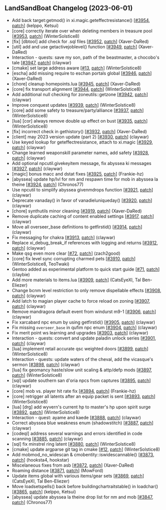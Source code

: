 ## LandSandBoat Changelog (2023-06-01)
- Add back target:getmod() in xi.magic.geteffectresistance() [[#3954](https://github.com/LandSandBoat/server/pull/3954), [patch](https://github.com/LandSandBoat/server/pull/3954.patch)] (kelppo, Ketsui)
- [core] correctly iterate over when deleting members in treasure pool [[#3953](https://github.com/LandSandBoat/server/pull/3953), [patch](https://github.com/LandSandBoat/server/pull/3953.patch)] (WinterSolstice8)
- [fix] [dbtool] add check for .sql files [[#3952](https://github.com/LandSandBoat/server/pull/3952), [patch](https://github.com/LandSandBoat/server/pull/3952.patch)] (Xaver-DaRed)
- [util] add and use getactivejoblevel() function [[#3949](https://github.com/LandSandBoat/server/pull/3949), [patch](https://github.com/LandSandBoat/server/pull/3949.patch)] (Xaver-DaRed)
- Interaction - quests: save my son, path of the beastmaster, a chocobo's tale [[#3947](https://github.com/LandSandBoat/server/pull/3947), [patch](https://github.com/LandSandBoat/server/pull/3947.patch)] (claywar)
- [cmake] set large address aware [[#13](https://github.com/LandSandBoat/xiloader/pull/13), [patch](https://github.com/LandSandBoat/xiloader/pull/13.patch)] (WinterSolstice8)
- [escha] add missing require to eschan portals global [[#3946](https://github.com/LandSandBoat/server/pull/3946), [patch](https://github.com/LandSandBoat/server/pull/3946.patch)] (Xaver-DaRed)
- [chore] cleanup homepoints.lua [[#3945](https://github.com/LandSandBoat/server/pull/3945), [patch](https://github.com/LandSandBoat/server/pull/3945.patch)] (Xaver-DaRed)
- [core] fix transport alignment [[#3944](https://github.com/LandSandBoat/server/pull/3944), [patch](https://github.com/LandSandBoat/server/pull/3944.patch)] (WinterSolstice8)
- Add additional null checking for zoneutils::getzone [[#3942](https://github.com/LandSandBoat/server/pull/3942), [patch](https://github.com/LandSandBoat/server/pull/3942.patch)] (claywar)
- Improve conquest updates [[#3939](https://github.com/LandSandBoat/server/pull/3939), [patch](https://github.com/LandSandBoat/server/pull/3939.patch)] (WinterSolstice8)
- [core] add some safety to treasure/party/alliance [[#3937](https://github.com/LandSandBoat/server/pull/3937), [patch](https://github.com/LandSandBoat/server/pull/3937.patch)] (WinterSolstice8)
- [lua] [cor] always remove double up effect on bust [[#3935](https://github.com/LandSandBoat/server/pull/3935), [patch](https://github.com/LandSandBoat/server/pull/3935.patch)] (WinterSolstice8)
- [fix] incorrect check in gethistory() [[#3932](https://github.com/LandSandBoat/server/pull/3932), [patch](https://github.com/LandSandBoat/server/pull/3932.patch)] (Xaver-DaRed)
- [client] may 2023 version update (part 2) [[#3930](https://github.com/LandSandBoat/server/pull/3930), [patch](https://github.com/LandSandBoat/server/pull/3930.patch)] (claywar)
- Use keyed lookup for geteffectresistance, attach to xi.magic [[#3929](https://github.com/LandSandBoat/server/pull/3929), [patch](https://github.com/LandSandBoat/server/pull/3929.patch)] (claywar)
- Change learned weaponskill parameter names, add safety [[#3928](https://github.com/LandSandBoat/server/pull/3928), [patch](https://github.com/LandSandBoat/server/pull/3928.patch)] (claywar)
- Add optional npcutil.givekeyitem message, fix abyssea ki messages [[#3927](https://github.com/LandSandBoat/server/pull/3927), [patch](https://github.com/LandSandBoat/server/pull/3927.patch)] (claywar)
- [magic] bonus macc and dstat fixes [[#3925](https://github.com/LandSandBoat/server/pull/3925), [patch](https://github.com/LandSandBoat/server/pull/3925.patch)] (Frankie-hz)
- [abyssea] update hp/lvl for nm and respawn time for mob  in abyssea la theine [[#3924](https://github.com/LandSandBoat/server/pull/3924), [patch](https://github.com/LandSandBoat/server/pull/3924.patch)] (Chronos77)
- Use npcutil to simplify abyssea givenmdrops function [[#3921](https://github.com/LandSandBoat/server/pull/3921), [patch](https://github.com/LandSandBoat/server/pull/3921.patch)] (claywar)
- Deprecate vanaday() in favor of vanadieluniqueday() [[#3920](https://github.com/LandSandBoat/server/pull/3920), [patch](https://github.com/LandSandBoat/server/pull/3920.patch)] (claywar)
- [chore] synthutils minor cleaning [[#3919](https://github.com/LandSandBoat/server/pull/3919), [patch](https://github.com/LandSandBoat/server/pull/3919.patch)] (Xaver-DaRed)
- Remove duplicate caching of content enabled settings [[#3917](https://github.com/LandSandBoat/server/pull/3917), [patch](https://github.com/LandSandBoat/server/pull/3917.patch)] (claywar)
- Move all overseer_base definitions to getfirstid() [[#3914](https://github.com/LandSandBoat/server/pull/3914), [patch](https://github.com/LandSandBoat/server/pull/3914.patch)] (claywar)
- Fix messaging for chakra [[#3913](https://github.com/LandSandBoat/server/pull/3913), [patch](https://github.com/LandSandBoat/server/pull/3913.patch)] (claywar)
- Replace xi_debug_break_if references with logging and returns [[#3912](https://github.com/LandSandBoat/server/pull/3912), [patch](https://github.com/LandSandBoat/server/pull/3912.patch)] (claywar)
- Make qsg even more clear [[#72](https://github.com/LandSandBoat/lsb-wiki/pull/72), [patch](https://github.com/LandSandBoat/lsb-wiki/pull/72.patch)] (zach2good)
- [core] fix level sync corrupting charmed pets [[#3910](https://github.com/LandSandBoat/server/pull/3910), [patch](https://github.com/LandSandBoat/server/pull/3910.patch)] (WinterSolstice8, TeoTwaki)
- Gentoo added as experimental platform to quick start guide [[#71](https://github.com/LandSandBoat/lsb-wiki/pull/71), [patch](https://github.com/LandSandBoat/lsb-wiki/pull/71.patch)] (claybie)
- Add more materials to items.lua [[#3909](https://github.com/LandSandBoat/server/pull/3909), [patch](https://github.com/LandSandBoat/server/pull/3909.patch)] (CatsEyeXI, Tal Ben-Eliezer)
- Change bcnm level restriction to only remove dispellable effects [[#3908](https://github.com/LandSandBoat/server/pull/3908), [patch](https://github.com/LandSandBoat/server/pull/3908.patch)] (claywar)
- Add latch to magian player cache to force reload on zoning [[#3907](https://github.com/LandSandBoat/server/pull/3907), [patch](https://github.com/LandSandBoat/server/pull/3907.patch)] (claywar)
- Remove mandragora default event from windurst m9-1 [[#3906](https://github.com/LandSandBoat/server/pull/3906), [patch](https://github.com/LandSandBoat/server/pull/3906.patch)] (claywar)
- Fix xarcabard npc enum by using getfirstid() [[#3905](https://github.com/LandSandBoat/server/pull/3905), [patch](https://github.com/LandSandBoat/server/pull/3905.patch)] (claywar)
- Fix missing `overseer_base` in qufim npc enum [[#3904](https://github.com/LandSandBoat/server/pull/3904), [patch](https://github.com/LandSandBoat/server/pull/3904.patch)] (claywar)
- Fix merit point ws learning and upgrades [[#3903](https://github.com/LandSandBoat/server/pull/3903), [patch](https://github.com/LandSandBoat/server/pull/3903.patch)] (claywar)
- Interaction - quests: convert and update paladin unlock series [[#3901](https://github.com/LandSandBoat/server/pull/3901), [patch](https://github.com/LandSandBoat/server/pull/3901.patch)] (claywar)
- [lua] implement retail accurate qsc weighted doors [[#3899](https://github.com/LandSandBoat/server/pull/3899), [patch](https://github.com/LandSandBoat/server/pull/3899.patch)] (WinterSolstice8)
- Interaction - quests: update waters of the cheval, add the vicasque's sermon [[#3898](https://github.com/LandSandBoat/server/pull/3898), [patch](https://github.com/LandSandBoat/server/pull/3898.patch)] (claywar)
- [lua] fix geomancy haste/slow unit scaling & attp/defp mods [[#3897](https://github.com/LandSandBoat/server/pull/3897), [patch](https://github.com/LandSandBoat/server/pull/3897.patch)] (WinterSolstice8)
- [sql] update southern san d'oria npcs from captures [[#3895](https://github.com/LandSandBoat/server/pull/3895), [patch](https://github.com/LandSandBoat/server/pull/3895.patch)] (claywar)
- [core] mob vs. player hit rate fix [[#3894](https://github.com/LandSandBoat/server/pull/3894), [patch](https://github.com/LandSandBoat/server/pull/3894.patch)] (Frankie-hz)
- [core] retrigger all latents after an equip packet is sent [[#3893](https://github.com/LandSandBoat/server/pull/3893), [patch](https://github.com/LandSandBoat/server/pull/3893.patch)] (WinterSolstice8)
- [lua] [drg] add wyvern's current hp to master's hp upon spirit surge [[#3892](https://github.com/LandSandBoat/server/pull/3892), [patch](https://github.com/LandSandBoat/server/pull/3892.patch)] (WinterSolstice8)
- Interaction - quest: ayame and kaede [[#3888](https://github.com/LandSandBoat/server/pull/3888), [patch](https://github.com/LandSandBoat/server/pull/3888.patch)] (claywar)
- Correct abyssea blue weakness enum (shadowstitch) [[#3887](https://github.com/LandSandBoat/server/pull/3887), [patch](https://github.com/LandSandBoat/server/pull/3887.patch)] (claywar)
- [codeql] address several warnings and errors identified in code scanning [[#3885](https://github.com/LandSandBoat/server/pull/3885), [patch](https://github.com/LandSandBoat/server/pull/3885.patch)] (claywar)
- [sql] fix minstrel ring latent [[#3880](https://github.com/LandSandBoat/server/pull/3880), [patch](https://github.com/LandSandBoat/server/pull/3880.patch)] (WinterSolstice8)
- [cmake] update argparse git tag in cmake [[#12](https://github.com/LandSandBoat/xiloader/pull/12), [patch](https://github.com/LandSandBoat/xiloader/pull/12.patch)] (WinterSolstice8)
- Add mobmod_no_widescan & cmobentity::iswidescannable() [[#3873](https://github.com/LandSandBoat/server/pull/3873), [patch](https://github.com/LandSandBoat/server/pull/3873.patch)] (hooksta4, hookstar)
- Miscelaneous fixes from asb [[#3872](https://github.com/LandSandBoat/server/pull/3872), [patch](https://github.com/LandSandBoat/server/pull/3872.patch)] (Xaver-DaRed)
- Roaming distance [[#3871](https://github.com/LandSandBoat/server/pull/3871), [patch](https://github.com/LandSandBoat/server/pull/3871.patch)] (MowFord)
- Update items global with various items/gear sets [[#3869](https://github.com/LandSandBoat/server/pull/3869), [patch](https://github.com/LandSandBoat/server/pull/3869.patch)] (CatsEyeXI, Tal Ben-Eliezer)
- Move loadsetspells() back before buildingchartraitstable() in loadchar() [[#3865](https://github.com/LandSandBoat/server/pull/3865), [patch](https://github.com/LandSandBoat/server/pull/3865.patch)] (kelppo, Ketsui)
- [abyssea] update abyssea la theine drop list for nm and mob [[#3847](https://github.com/LandSandBoat/server/pull/3847), [patch](https://github.com/LandSandBoat/server/pull/3847.patch)] (Chronos77)
